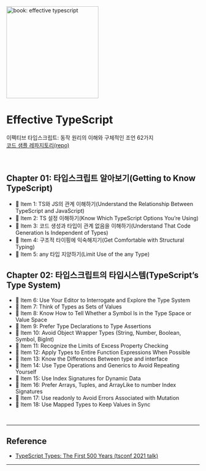 <img src="https://github.com/danvk/effective-typescript/raw/master/cover.png" alt="book: effective typescript" width="240" height="auto">

# Effective TypeScript

이펙티브 타입스크립트: 동작 원리의 이해와 구체적인 조언 62가지<br>
[코드 샘플 레파지토리(repo)](https://github.com/danvk/effective-typescript)

<br>

## Chapter 01: 타입스크립트 알아보기(Getting to Know TypeScript)

-   📝 Item 1: TS와 JS의 관계 이해하기(Understand the Relationship Between TypeScript and JavaScript)
-   📝 Item 2: TS 설정 이해하기(Know Which TypeScript Options You’re Using)
-   📝 Item 3: 코드 생성과 타입이 관계 없음을 이해하기(Understand That Code Generation Is Independent of Types)
-   📝 Item 4: 구조적 타이핑에 익숙해지기(Get Comfortable with Structural Typing)
-   📝 Item 5: any 타입 지양하기(Limit Use of the any Type)

## Chapter 02: 타입스크립트의 타입시스템(TypeScript’s Type System)

-   📝 Item 6: Use Your Editor to Interrogate and Explore the Type System
-   📝 Item 7: Think of Types as Sets of Values
-   📝 Item 8: Know How to Tell Whether a Symbol Is in the Type Space or Value Space
-   📝 Item 9: Prefer Type Declarations to Type Assertions
-   📝 Item 10: Avoid Object Wrapper Types (String, Number, Boolean, Symbol, BigInt)
-   📝 Item 11: Recognize the Limits of Excess Property Checking
-   📝 Item 12: Apply Types to Entire Function Expressions When Possible
-   📝 Item 13: Know the Differences Between type and interface
-   📝 Item 14: Use Type Operations and Generics to Avoid Repeating Yourself
-   📝 Item 15: Use Index Signatures for Dynamic Data
-   📝 Item 16: Prefer Arrays, Tuples, and ArrayLike to number Index Signatures
-   📝 Item 17: Use readonly to Avoid Errors Associated with Mutation
-   📝 Item 18: Use Mapped Types to Keep Values in Sync

<br>

---

## Reference

-   [TypeScript Types: The First 500 Years (tsconf 2021 talk)](https://www.youtube.com/watch?v=uN1zuV4DGRY&t=4s)

---

<br>
